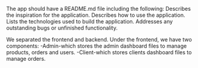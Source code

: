 The app should have a README.md file including the following:
Describes the inspiration for the application.
Describes how to use the application.
Lists the technologies used to build the application.
Addresses any outstanding bugs or unfinished functionality.


We separated the frontend and backend. Under the frontend, 
we have two components:
-Admin-which stores the admin dashboard files to manage products, orders and users.
-Client-which stores clients dashboard files to manage orders.